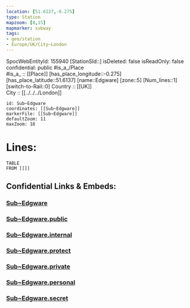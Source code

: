 ```yaml
---
location: [51.6137,-0.275] 
type: Station 
mapzoom: [8,15] 
mapmarker: subway 
tags:
- geo/station
- Europe/UK/City~London
---
```

SpocWebEntityId: 155940
[StationSId::] 
isDeleted: false
isReadOnly: false
confidential: public
#is_a_/Place  
#is_a_ :: [[Place]] 
[has_place_longitude::-0.275] 
[has_place_latitude::51.6137] 
[name::Edgware] 
[zone::5] 
[Num_lines::1] 
[switch-to-Rail::0] 
Country :: [[UK]]  
City :: [[../../../London]]  


```leaflet
id: Sub~Edgware
coordinates: [[Sub~Edgware]] 
markerFile: [[Sub~Edgware]] 
defaultZoom: 11 
maxZoom: 18
```


# Lines: 
```dataview
TABLE 
FROM [[]] 
```


## Confidential Links & Embeds: 

### [Sub~Edgware](/_Standards/Earth/Continent/Europe/Europe~North/UK/England/Regions~England/London,Greater/cities~GreaterLondon/Underground/Station/Sub~Edgware.md) 

### [Sub~Edgware.public](/_public/Earth/Continent/Europe/Europe~North/UK/England/Regions~England/London,Greater/cities~GreaterLondon/Underground/Station/Sub~Edgware.public.md) 

### [Sub~Edgware.internal](/_internal/Earth/Continent/Europe/Europe~North/UK/England/Regions~England/London,Greater/cities~GreaterLondon/Underground/Station/Sub~Edgware.internal.md) 

### [Sub~Edgware.protect](/_protect/Earth/Continent/Europe/Europe~North/UK/England/Regions~England/London,Greater/cities~GreaterLondon/Underground/Station/Sub~Edgware.protect.md) 

### [Sub~Edgware.private](/_private/Earth/Continent/Europe/Europe~North/UK/England/Regions~England/London,Greater/cities~GreaterLondon/Underground/Station/Sub~Edgware.private.md) 

### [Sub~Edgware.personal](/_personal/Earth/Continent/Europe/Europe~North/UK/England/Regions~England/London,Greater/cities~GreaterLondon/Underground/Station/Sub~Edgware.personal.md) 

### [Sub~Edgware.secret](/_secret/Earth/Continent/Europe/Europe~North/UK/England/Regions~England/London,Greater/cities~GreaterLondon/Underground/Station/Sub~Edgware.secret.md)

